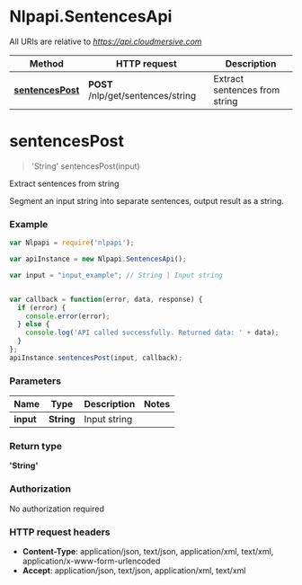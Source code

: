 # Nlpapi.SentencesApi

All URIs are relative to *https://api.cloudmersive.com*

Method | HTTP request | Description
------------- | ------------- | -------------
[**sentencesPost**](SentencesApi.md#sentencesPost) | **POST** /nlp/get/sentences/string | Extract sentences from string


<a name="sentencesPost"></a>
# **sentencesPost**
> &#39;String&#39; sentencesPost(input)

Extract sentences from string

Segment an input string into separate sentences, output result as a string.

### Example
```javascript
var Nlpapi = require('nlpapi');

var apiInstance = new Nlpapi.SentencesApi();

var input = "input_example"; // String | Input string


var callback = function(error, data, response) {
  if (error) {
    console.error(error);
  } else {
    console.log('API called successfully. Returned data: ' + data);
  }
};
apiInstance.sentencesPost(input, callback);
```

### Parameters

Name | Type | Description  | Notes
------------- | ------------- | ------------- | -------------
 **input** | **String**| Input string | 

### Return type

**&#39;String&#39;**

### Authorization

No authorization required

### HTTP request headers

 - **Content-Type**: application/json, text/json, application/xml, text/xml, application/x-www-form-urlencoded
 - **Accept**: application/json, text/json, application/xml, text/xml

